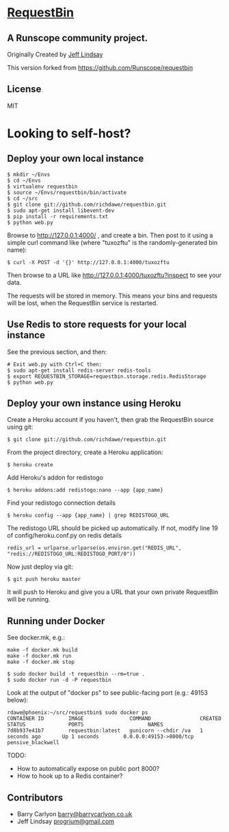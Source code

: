 # [RequestBin](http://requestb.in)
## A Runscope community project.

Originally Created by [Jeff Lindsay](http://progrium.com)

This version forked from https://github.com/Runscope/requestbin

License
-------
MIT


Looking to self-host?
=====================

## Deploy your own local instance

```
$ mkdir ~/Envs
$ cd ~/Envs
$ virtualenv requestbin
$ source ~/Envs/requestbin/bin/activate
$ cd ~/src
$ git clone git://github.com/richdawe/requestbin.git
$ sudo apt-get install libevent-dev
$ pip install -r requirements.txt
$ python web.py
```

Browse to http://127.0.0.1:4000/ , and create a bin.
Then post to it using a simple curl command like
(where "tuxozftu" is the randomly-generated bin name):

`$ curl -X POST -d '{}' http://127.0.0.1:4000/tuxozftu`

Then browse to a URL like http://127.0.0.1:4000/tuxozftu?inspect
to see your data.

The requests will be stored in memory. This means your bins
and requests will be lost, when the RequestBin service is restarted.

## Use Redis to store requests for your local instance

See the previous section, and then:


```
# Exit web.py with Ctrl+C then:
$ sudo apt-get install redis-server redis-tools
$ export REQUESTBIN_STORAGE=requestbin.storage.redis.RedisStorage
$ python web.py
```

## Deploy your own instance using Heroku
Create a Heroku account if you haven't, then grab the RequestBin source using git:

`$ git clone git://github.com/richdawe/requestbin.git`

From the project directory, create a Heroku application:

`$ heroku create`

Add Heroku's addon for redistogo

`$ heroku addons:add redistogo:nano --app {app_name}`

Find your redistogo connection details

`$ heroku config --app {app_name} | grep REDISTOGO_URL`

The redistogo URL should be picked up automatically.
If not, modify line 19 of config/heroku.conf.py on redis details

`redis_url = urlparse.urlparse(os.environ.get("REDIS_URL", "redis://REDISTOGO_URL:REDISTOGO_PORT/0"))`

Now just deploy via git:

`$ git push heroku master`

It will push to Heroku and give you a URL that your own private RequestBin will be running.


## Running under Docker

See docker.mk, e.g.:

```
make -f docker.mk build
make -f docker.mk run
make -f docker.mk stop
```

```
$ sudo docker build -t requestbin --rm=true .
$ sudo docker run -d -P requestbin
```

Look at the output of "docker ps" to see public-facing port (e.g.: 49153 below):

```
rdawe@phoenix:~/src/requestbin$ sudo docker ps
CONTAINER ID        IMAGE               COMMAND                CREATED             STATUS              PORTS                     NAMES
7d8b937e41b7        requestbin:latest   gunicorn --chdir /va   1 seconds ago       Up 1 seconds        0.0.0.0:49153->8000/tcp   pensive_blackwell
```

TODO:

 * How to automatically expose on public port 8000?
 * How to hook up to a Redis container?

Contributors
------------
 * Barry Carlyon <barry@barrycarlyon.co.uk>
 * Jeff Lindsay <progrium@gmail.com>
